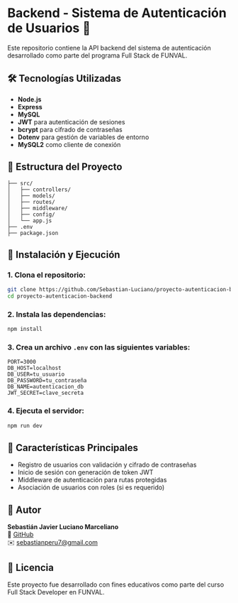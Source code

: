 # Backend - Sistema de Autenticación de Usuarios 🔐

Este repositorio contiene la API backend del sistema de autenticación desarrollado como parte del programa Full Stack de FUNVAL.

## 🛠 Tecnologías Utilizadas

- **Node.js**
- **Express**
- **MySQL**
- **JWT** para autenticación de sesiones
- **bcrypt** para cifrado de contraseñas
- **Dotenv** para gestión de variables de entorno
- **MySQL2** como cliente de conexión

## 📁 Estructura del Proyecto

```
├── src/
│   ├── controllers/
│   ├── models/
│   ├── routes/
│   ├── middleware/
│   ├── config/
│   └── app.js
├── .env
├── package.json
```

## 🚀 Instalación y Ejecución

### 1. Clona el repositorio:
```bash
git clone https://github.com/Sebastian-Luciano/proyecto-autenticacion-backend.git
cd proyecto-autenticacion-backend
```

### 2. Instala las dependencias:
```bash
npm install
```

### 3. Crea un archivo `.env` con las siguientes variables:
```env
PORT=3000
DB_HOST=localhost
DB_USER=tu_usuario
DB_PASSWORD=tu_contraseña
DB_NAME=autenticacion_db
JWT_SECRET=clave_secreta
```

### 4. Ejecuta el servidor:
```bash
npm run dev
```

## 🔐 Características Principales

- Registro de usuarios con validación y cifrado de contraseñas
- Inicio de sesión con generación de token JWT
- Middleware de autenticación para rutas protegidas
- Asociación de usuarios con roles (si es requerido)

## 🧠 Autor

**Sebastián Javier Luciano Marceliano**  
🔗 [GitHub](https://github.com/Sebastian-Luciano)  
✉️ [sebastianperu7@gmail.com](mailto:sebastianperu7@gmail.com)

## 📄 Licencia

Este proyecto fue desarrollado con fines educativos como parte del curso Full Stack Developer en FUNVAL.
